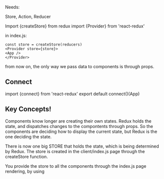 <!--Title: Spinning up React-Redux -->

Needs:

Store,
Action,
Reducer

Import {createStore} from redux
import {Provider} from 'react-redux'

in index.js:

```
const store = createStore(reducers)
<Provider store={store}>
<App />
</Provider>
```

from now on, the only way we pass data to components is through props.  

## Connect
import {connect} from 'react-redux'
export default connect()(App)


## Key Concepts!

Components know longer are creating their own states.  Redux holds the state, and dispatches changes to the compontents through props.  So the components are deciding how to display the current state, but Redux is the one deciding the state.

There is now one big STORE that holds the state, which is being determined by Redux.   The store is created in the client/index.js page  through the createStore function.

You provide the store to all the components through the index.js page rendering, by using <Provider store={store}>
